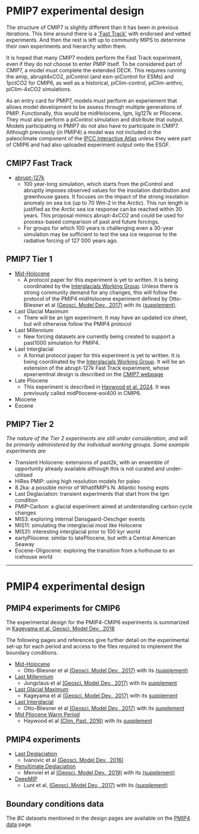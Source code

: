 # PMIP7 experimental design

The structure of CMIP7 is slightly different than it has been in previous iterations. This time around there is a ['Fast Track'](https://wcrp-cmip.org/cmip-phases/cmip7/fast-track/) with endorsed and vetted experiments. And then the rest is left up to community MIPS to determine their own experiments and hierarchy within them. 

It is hoped that many CMIP7 models perform the Fast Track experiment, even if they do not choose to enter PMIP itself. To be considered part of CMIP7, a model must complete the extended DECK. This requires running the amip, abrupt4xCO2, piControl (and esm-piControl for ESMs) and 1pctCO2 for CMIP6, as well as a historical, piClim-control, piClim-anthro, piClim-4xCO2 simulations. 

As an entry card for PMIP7, models must perform an experiement that allows model development to be assess through multiple generations of PMIP. Functionally, this would be midHolocene, lgm, lig127k or Pliocene. They must also perform a piControl simulation and distribute that output. Models participating in PMIP7 do not also have to participate in CMIP7. Although previously (in PMIP4) a model was not included in the paleoclimate component of the [IPCC Interactive Atlas](https://interactive-atlas.ipcc.ch/permalink/vb8Lecgj) unless they were part of CMIP6 and had also uploaded experiment output onto the ESGF.

## CMIP7 Fast Track
- [abrupt-127k](https://wcrp-cmip.org/wp-content/uploads/2023/12/Revised-PMIP-proposal-for-CMIP-fast-track.pdf)
  - 100 year-long simulation, which starts from the piControl and abruptly imposes observed values for the insolation distribution and greenhouse gases. It focuses on the impact of the strong insolation anomaly on sea ice (up to 70 Wm-2 in the Arctic). This run length is justified as the Arctic sea ice response can be reached within 30 years. This proposal mimics abrupt-4xCO2 and could be used for process-based comparison of past and future forcings.
  - For groups for which 100 years is challenging even a 30-year simulation may be sufficient to test the sea ice response to the radiative forcing of 127 000 years ago.

## PMIP7 Tier 1 
- [Mid-Holocene](https://www.pmip-interglacials.de/model-intercomparison-protocol/proposed-simulations/)
  - A protocol paper for this experiment is yet to written. It is being coordinated by the [Interglacials Working Group](https://www.pmip-interglacials.de). Unless there is strong community demand for any changes, this will follow the protocol of the PMIP4 midHolocene experiment defined by Otto-Bliesner et al [(Geosci. Model Dev., 2017)](https://doi.org/10.5194/gmd-10-3979-2017) with its [(supplement)](https://www.geosci-model-dev.net/10/3979/2017/gmd-10-3979-2017-supplement.zip).   
- Last Glacial Maximum
  - There will be an lgm experiment. It may have an updated ice sheet, but will otherwise follow the PMIP4 protocol
- Last Millennium
  - New forcing datasets are currently being created to support a past1000 simulation for PMIP4.
- Last Interglacial
  - A formal protocol paper for this experiment is yet to written. It is being coordinated by the [Interglacials Working Group](https://www.pmip-interglacials.de). It will be an extension of the abrupt-127k Fast Track experiment, whose epxeriemtnal design is described on the [CMIP7 webpage](https://wcrp-cmip.org/wp-content/uploads/2023/12/Revised-PMIP-proposal-for-CMIP-fast-track.pdf)
- Late Pliocene
  - This experiment is described in [Haywood et al. 2024](https://www.sciencedirect.com/science/article/pii/S0921818123002904). It was previously called midPliocene-eoi400 in CMIP6. 
- Miocene
- Eocene

## PMIP7 Tier 2 
_The nature of the Tier 2 experiments are still under consideration, and will be primarily administered by the individual working groups. Some example experiments are_
- Transient Holocene: extensions of past2k, with an ensemble of opportunity already available although this is not curated and under-utilised
- HiRes PMIP: using high resolution models for paleo
- 8.2ka: a possible mirror of WhatIfMIP’s N. Atlantic hosing expts   
- Last Deglaciation: transient experiments that start from the lgm condition
- PMIP-Carbon: a glacial experiment aimed at understanding carbon cycle changes  
- MIS3: exploring internal Dansgaard-Oeschger events
- MIS11: simulating the interglacial most like Holocene
- MIS31: interesting interglacial prior to 100 kyr world
- earlyPliocene: similar to latePliocene, but with a Central American Seaway
- Eocene-Oligocene: exploring the transition from a hothouse to an icehouse world



---

# PMIP4 experimental design

## PMIP4 experiments for CMIP6

The experimental design for the PMIP4-CMIP6 experiments is summarized in [Kageyama et al, Geosci. Model Dev., 2018](https://doi.org/10.5194/gmd-11-1033-2018)

The following pages and references give further detail on the experimental set-up for each period and access to the files required to implement the boundary conditions.

- [Mid-Holocene](https://pmip4.lsce.ipsl.fr/doku.php/exp_design:mh)
  - Otto-Bliesner et al [(Geosci. Model Dev., 2017)](https://doi.org/10.5194/gmd-10-3979-2017) with its [(supplement)](https://www.geosci-model-dev.net/10/3979/2017/gmd-10-3979-2017-supplement.zip)
- [Last Millennium](https://pmip4.lsce.ipsl.fr/doku.php/exp_design:lm)
  - Jungclaus et al [(Geosci. Model Dev., 2017)](https://doi.org/10.5194/gmd-10-4005-2017) with its [supplement](https://www.geosci-model-dev.net/10/4005/2017/gmd-10-4005-2017-supplement.zip)
- [Last Glacial Maximum](https://pmip4.lsce.ipsl.fr/doku.php/exp_design:lgm)
  - Kageyama et al [(Geosci. Model Dev., 2017)](https://doi.org/10.5194/gmd-10-4035-2017) with its [supplement](https://www.geosci-model-dev.net/10/4035/2017/gmd-10-4035-2017-supplement.zip)
- [Last Interglacial](https://pmip4.lsce.ipsl.fr/doku.php/exp_design:lig)
  - Otto-Bliesner et al [(Geosci. Model Dev., 2017)](https://doi.org/10.5194/gmd-10-3979-2017) with its [supplement](https://www.geosci-model-dev.net/10/3979/2017/gmd-10-3979-2017-supplement.zip)
- [Mid Pliocene Warm Period](http://geology.er.usgs.gov/egpsc/prism/7_pliomip2.html)
  - Haywood et al [(Clim. Past, 2016)](https://dx.doi.org/10.5194/cp-12-663-2016) with its [supplement](http://www.clim-past.net/12/663/2016/cp-12-663-2016-supplement.pdf)

## PMIP4 experiments

- [Last Deglaciation](https://pmip4.lsce.ipsl.fr/doku.php/exp_design:degla)
  - Ivanovic et al [(Geosci. Model Dev., 2016)](https://dx.doi.org/10.5194/gmd-9-2563-2016)
- [Penultimate Deglaciation](https://pmip4.lsce.ipsl.fr/doku.php/exp_design:degla_t2)
  - Menviel et al [(Geosci. Model Dev., 2019)](https://dx.doi.org/10.5194/gmd-12-3649-2019) with its [(supplement)](https://www.geosci-model-dev.net/12/3649/2019/gmd-12-3649-2019-supplement.zip)
- [DeepMIP](http://www.deepmip.org/)
  - Lunt et al, [(Geosci. Model Dev., 2017)](https://dx.doi.org/10.5194/gmd-10-889-2017) with its [(supplement)](https://www.geosci-model-dev.net/10/889/2017/gmd-10-889-2017-supplement.zip)

## Boundary conditions data

The _BC_ datasets mentioned in the design pages are available on the [PMIP4 data](https://pmip4.lsce.ipsl.fr/doku.php/data:index) page.
